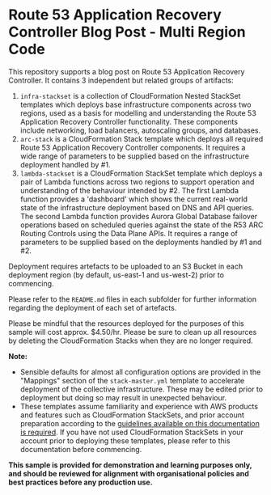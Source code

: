 # Route 53 Application Recovery Controller Blog Post - Multi Region Code

This repository supports a blog post on Route 53 Application Recovery Controller.  It contains 3 independent but related groups of artifacts:
1. `infra-stackset` is a collection of CloudFormation Nested StackSet templates which deploys base infrastructure components across two regions, used as a basis for modelling and understanding the Route 53 Application Recovery Controller functionality.  These components include networking, load balancers, autoscaling groups, and databases.
1. `arc-stack` is a CloudFormation Stack template which deploys all required Route 53 Application Recovery Controller components.  It requires a wide range of parameters to be supplied based on the infrastructure deployment handled by #1.
1. `lambda-stackset` is a CloudFormation StackSet template which deploys a pair of Lambda functions across two regions to support operation and understanding of the behaviour intended by #2.  The first Lambda function provides a 'dashboard' which shows the current real-world state of the infrastructure deployment based on DNS and API queries.  The second Lambda function provides Aurora Global Database failover operations based on scheduled queries against the state of the R53 ARC Routing Controls using the Data Plane APIs.  It requires a range of parameters to be supplied based on the deployments handled by #1 and #2.

Deployment requires artefacts to be uploaded to an S3 Bucket in each deployment region (by default, us-east-1 and us-west-2) prior to commencing.

Please refer to the `README.md` files in each subfolder for further information regarding the deployment of each set of artefacts.

Please be mindful that the resources deployed for the purposes of this sample will cost approx. $4.50/hr.  Please be sure to clean up all resources by deleting the CloudFormation Stacks when they are no longer required.

**Note:**
* Sensible defaults for almost all configuration options are provided in the "Mappings" section of the `stack-master.yml` template to accelerate deployment of the collective infrastructure. These may be edited prior to deployment but doing so may result in unexpected behaviour.
* These templates assume familiarity and experience with AWS products and features such as CloudFormation StackSets, and prior account preparation according to the [guidelines available on this documentation is required](https://docs.aws.amazon.com/AWSCloudFormation/latest/UserGuide/stacksets-prereqs-self-managed.html).  If you have not used CloudFormation StackSets in your account prior to deploying these templates, please refer to this documentation before commencing.

**This sample is provided for demonstration and learning purposes only, and should be reviewed for alignment with organisational policies and best practices before any production use.**
